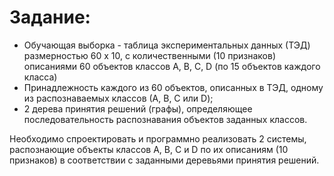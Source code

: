 # Задание: 
- Обучающая выборка - таблица экспериментальных данных (ТЭД) размерностью 60 x 10, с количественными (10 признаков) описаниями 60 объектов классов А, В, С, D  (по 15 объектов каждого класса) 
- Принадлежность каждого из 60 объектов, описанных в ТЭД, одному из распознаваемых классов (А, В, C или D);
- 2 дерева принятия решений (графы), определяющее последовательность распознавания объектов заданных классов.

Необходимо спроектировать и программно реализовать 2 системы, распознающие объекты классов А, В, С и D по их описаниям (10 признаков) в соответствии с заданными деревьями принятия решений.
